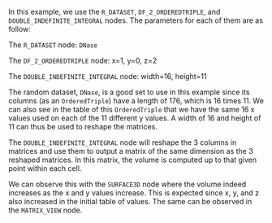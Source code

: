 <!--- Add SEO here --->

In this example, we use the `R_DATASET`, `DF_2_ORDEREDTRIPLE`, and `DOUBLE_INDEFINITE_INTEGRAL` nodes. The parameters for each of them are as follow:

 The `R_DATASET` node: `DNase`
 
 The `DF_2_ORDEREDTRIPLE` node: x=1, y=0, z=2
 
 The `DOUBLE_INDEFINITE_INTEGRAL` node: width=16, height=11

The random dataset, `DNase`, is a good set to use in this example since its columns (as an `OrderedTriple`) have a length of 176, which is 16 times 11. We can also see in the table of this `OrderedTriple` that we have the same 16 x values used on each of the 11 different y values. A width of 16 and height of 11 can thus be used to reshape the matrices.

The `DOUBLE_INDEFINITE_INTEGRAL` node will reshape the 3 columns in matrices and use them to output a matrix of the same dimension as the 3 reshaped matrices. In this matrix, the volume is computed up to that given point within each cell.

We can observe this with the `SURFACE3D` node where the volume indeed increases as the x and y values increase. This is expected since x, y, and z also increased in the initial table of values. The same can be observed in the `MATRIX_VIEW` node.